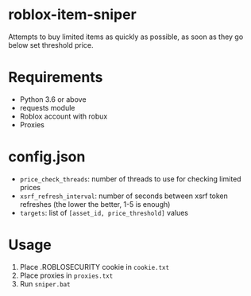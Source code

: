 # roblox-item-sniper
Attempts to buy limited items as quickly as possible, as soon as they go below set threshold price.

# Requirements
- Python 3.6 or above
- requests module
- Roblox account with robux
- Proxies

# config.json
- `price_check_threads`: number of threads to use for checking limited prices
- `xsrf_refresh_interval`: number of seconds between xsrf token refreshes (the lower the better, 1-5 is enough)
- `targets`: list of `[asset_id, price_threshold]` values

# Usage
1. Place .ROBLOSECURITY cookie in `cookie.txt`
1. Place proxies in `proxies.txt`
1. Run `sniper.bat`
